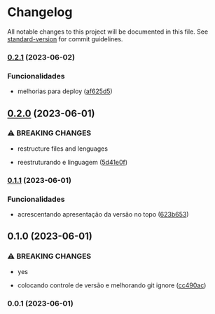 # Changelog

All notable changes to this project will be documented in this file. See [standard-version](https://github.com/conventional-changelog/standard-version) for commit guidelines.

### [0.2.1](https://github.com/FabianaTavares/Modulo2-Angular-Desafio/compare/v0.2.0...v0.2.1) (2023-06-02)


### Funcionalidades

* melhorias para deploy ([af625d5](https://github.com/FabianaTavares/Modulo2-Angular-Desafio/commit/af625d52b4311b8881b1affbb2b08e69055dedcf))

## [0.2.0](https://github.com/FabianaTavares/Modulo2-Angular-Desafio/compare/v0.1.1...v0.2.0) (2023-06-01)


### ⚠ BREAKING CHANGES

* restructure files and lenguages

* reestruturando e linguagem ([5d41e0f](https://github.com/FabianaTavares/Modulo2-Angular-Desafio/commit/5d41e0fb44c9b59ed7016332c859e7c8b2848720))

### [0.1.1](https://github.com/FabianaTavares/Modulo2-Angular-Desafio/compare/v0.1.0...v0.1.1) (2023-06-01)


### Funcionalidades

* acrescentando apresentação da versão no topo ([623b653](https://github.com/FabianaTavares/Modulo2-Angular-Desafio/commit/623b653b80f3b03b62c8f3a5df9fa59e900ed109))

## 0.1.0 (2023-06-01)


### ⚠ BREAKING CHANGES

* yes

* colocando controle de versão e melhorando git ignore ([cc490ac](https://github.com/FabianaTavares/Modulo2-Angular-Desafio/commit/cc490ac6d671aa5a94b5afa57b6135656700db40))

### 0.0.1 (2023-06-01)
